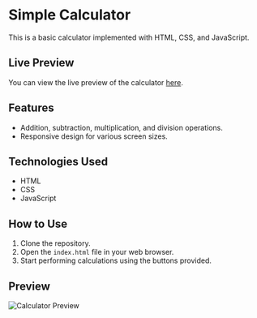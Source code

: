 # Simple Calculator

This is a basic calculator implemented with HTML, CSS, and JavaScript.

## Live Preview

You can view the live preview of the calculator [here](https://calculator-in-html-css-js.netlify.app).

## Features

- Addition, subtraction, multiplication, and division operations.
- Responsive design for various screen sizes.

## Technologies Used

- HTML
- CSS
- JavaScript

## How to Use

1. Clone the repository.
2. Open the `index.html` file in your web browser.
3. Start performing calculations using the buttons provided.

## Preview

![Calculator Preview](calculator-preview.png)